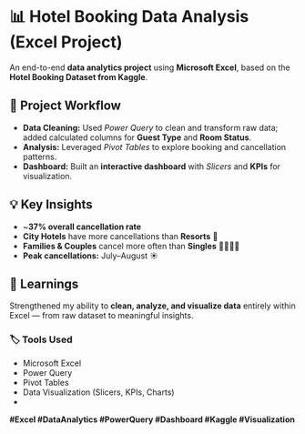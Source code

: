 # 📊 Hotel Booking Data Analysis (Excel Project)

An end-to-end **data analytics project** using **Microsoft Excel**, based on the **Hotel Booking Dataset from Kaggle**.

## 🔧 Project Workflow
- **Data Cleaning:** Used *Power Query* to clean and transform raw data; added calculated columns for **Guest Type** and **Room Status**.  
- **Analysis:** Leveraged *Pivot Tables* to explore booking and cancellation patterns.  
- **Dashboard:** Built an **interactive dashboard** with *Slicers* and **KPIs** for visualization.  


## 💡 Key Insights
- ~**37% overall cancellation rate**  
- **City Hotels** have more cancellations than **Resorts** 🏨  
- **Families & Couples** cancel more often than **Singles** 👨‍👩‍👧‍👦  
- **Peak cancellations:** July–August ☀️  


## 🧠 Learnings
Strengthened my ability to **clean, analyze, and visualize data** entirely within Excel — from raw dataset to meaningful insights.  


### 🏷️ Tools Used
- Microsoft Excel  
- Power Query  
- Pivot Tables  
- Data Visualization (Slicers, KPIs, Charts)
- 
**#Excel #DataAnalytics #PowerQuery #Dashboard #Kaggle #Visualization**
